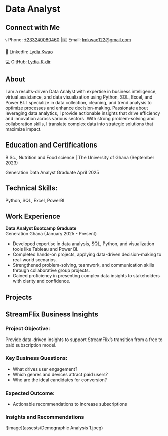 # Data Analyst

## Connect with Me

📞 Phone: [+233240080460](tel:+233240080460)  |✉️ Email: [lmkwao122@gmail.com](mailto:lmkwao122@gmail.com)  

🔗 LinkedIn: [Lydia Kwao](https://www.linkedin.com/in/lydia-kwao112/)  

💻 GitHub: [Lydia-K-dir](https://github.com/Lydia-K-dir)

## About
I am a results-driven Data Analyst with expertise in business intelligence, virtual assistance, and data visualization using Python, SQL, Excel, and Power BI. I specialize in data collection, cleaning, and trend analysis to optimize processes and enhance decision-making. Passionate about leveraging data analytics, I provide actionable insights that drive efficiency and innovation across various sectors. With strong problem-solving and collaboration skills, I translate complex data into strategic solutions that maximize impact.

## Education and Certifications
B.Sc., Nutrition and Food science | The University of Ghana (September 2023)

Generation Data Analyst Graduate April 2025

## Technical Skills: 
Python, SQL, Excel, PowerBI

## Work Experience
**Data Analyst Bootcamp Graduate**  
Generation Ghana (January 2025 - Present) 

- Developed expertise in data analysis, SQL, Python, and visualization tools like Tableau and Power BI.  
- Completed hands-on projects, applying data-driven decision-making to real-world scenarios.  
- Strengthened problem-solving, teamwork, and communication skills through collaborative group projects.  
- Gained proficiency in presenting complex data insights to stakeholders with clarity and confidence.  

## Projects
## StreamFlix Business Insights

### Project Objective:
Provide data-driven insights to support StreamFlix’s transition from a free to paid subscription model.

### Key Business Questions:
- What drives user engagement?
- Which genres and devices attract paid users?
- Who are the ideal candidates for conversion?

### Expected Outcome:
- Actionable recommendations to increase subscriptions

### Insights and Recommendations
![image](assests/Demographic Analysis 1.jpeg)



